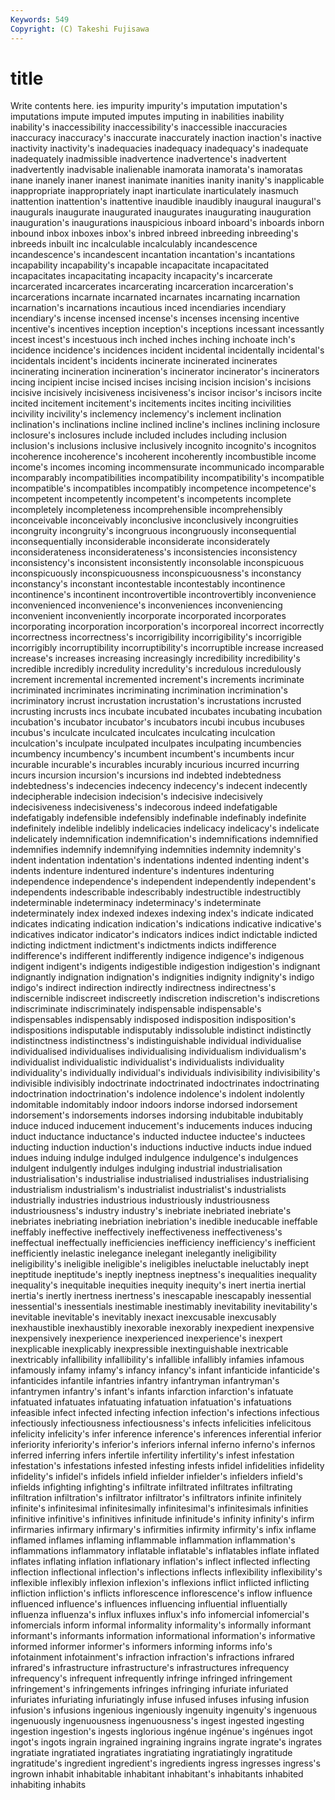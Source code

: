 ```yaml
---
Keywords: 549 
Copyright: (C) Takeshi Fujisawa
---
```


# title

Write contents here.
ies impurity impurity's imputation imputation's imputations impute
imputed imputes imputing in inabilities inability inability's inaccessibility inaccessibility's inaccessible
inaccuracies inaccuracy inaccuracy's inaccurate inaccurately inaction inaction's inactive inactivity inactivity's
inadequacies inadequacy inadequacy's inadequate inadequately inadmissible inadvertence inadvertence's inadvertent inadvertently
inadvisable inalienable inamorata inamorata's inamoratas inane inanely inaner inanest inanimate
inanities inanity inanity's inapplicable inappropriate inappropriately inapt inarticulate inarticulately inasmuch
inattention inattention's inattentive inaudible inaudibly inaugural inaugural's inaugurals inaugurate inaugurated
inaugurates inaugurating inauguration inauguration's inaugurations inauspicious inboard inboard's inboards inborn
inbound inbox inboxes inbox's inbred inbreed inbreeding inbreeding's inbreeds inbuilt
inc incalculable incalculably incandescence incandescence's incandescent incantation incantation's incantations incapability
incapability's incapable incapacitate incapacitated incapacitates incapacitating incapacity incapacity's incarcerate incarcerated
incarcerates incarcerating incarceration incarceration's incarcerations incarnate incarnated incarnates incarnating incarnation
incarnation's incarnations incautious inced incendiaries incendiary incendiary's incense incensed incense's
incenses incensing incentive incentive's incentives inception inception's inceptions incessant incessantly
incest incest's incestuous inch inched inches inching inchoate inch's incidence
incidence's incidences incident incidental incidentally incidental's incidentals incident's incidents incinerate
incinerated incinerates incinerating incineration incineration's incinerator incinerator's incinerators incing incipient
incise incised incises incising incision incision's incisions incisive incisively incisiveness
incisiveness's incisor incisor's incisors incite incited incitement incitement's incitements incites
inciting incivilities incivility incivility's inclemency inclemency's inclement inclination inclination's inclinations
incline inclined incline's inclines inclining inclosure inclosure's inclosures include included
includes including inclusion inclusion's inclusions inclusive inclusively incognito incognito's incognitos
incoherence incoherence's incoherent incoherently incombustible income income's incomes incoming incommensurate
incommunicado incomparable incomparably incompatibilities incompatibility incompatibility's incompatible incompatible's incompatibles incompatibly
incompetence incompetence's incompetent incompetently incompetent's incompetents incomplete incompletely incompleteness incomprehensible
incomprehensibly inconceivable inconceivably inconclusive inconclusively incongruities incongruity incongruity's incongruous incongruously
inconsequential inconsequentially inconsiderable inconsiderate inconsiderately inconsiderateness inconsiderateness's inconsistencies inconsistency inconsistency's
inconsistent inconsistently inconsolable inconspicuous inconspicuously inconspicuousness inconspicuousness's inconstancy inconstancy's inconstant
incontestable incontestably incontinence incontinence's incontinent incontrovertible incontrovertibly inconvenience inconvenienced inconvenience's
inconveniences inconveniencing inconvenient inconveniently incorporate incorporated incorporates incorporating incorporation incorporation's
incorporeal incorrect incorrectly incorrectness incorrectness's incorrigibility incorrigibility's incorrigible incorrigibly incorruptibility
incorruptibility's incorruptible increase increased increase's increases increasing increasingly incredibility incredibility's
incredible incredibly incredulity incredulity's incredulous incredulously increment incremental incremented increment's
increments incriminate incriminated incriminates incriminating incrimination incrimination's incriminatory incrust incrustation
incrustation's incrustations incrusted incrusting incrusts incs incubate incubated incubates incubating
incubation incubation's incubator incubator's incubators incubi incubus incubuses incubus's inculcate
inculcated inculcates inculcating inculcation inculcation's inculpate inculpated inculpates inculpating incumbencies
incumbency incumbency's incumbent incumbent's incumbents incur incurable incurable's incurables incurably
incurious incurred incurring incurs incursion incursion's incursions ind indebted indebtedness
indebtedness's indecencies indecency indecency's indecent indecently indecipherable indecision indecision's indecisive
indecisively indecisiveness indecisiveness's indecorous indeed indefatigable indefatigably indefensible indefensibly indefinable
indefinably indefinite indefinitely indelible indelibly indelicacies indelicacy indelicacy's indelicate indelicately
indemnification indemnification's indemnifications indemnified indemnifies indemnify indemnifying indemnities indemnity indemnity's
indent indentation indentation's indentations indented indenting indent's indents indenture indentured
indenture's indentures indenturing independence independence's independent independently independent's independents indescribable
indescribably indestructible indestructibly indeterminable indeterminacy indeterminacy's indeterminate indeterminately index indexed
indexes indexing index's indicate indicated indicates indicating indication indication's indications
indicative indicative's indicatives indicator indicator's indicators indices indict indictable indicted
indicting indictment indictment's indictments indicts indifference indifference's indifferent indifferently indigence
indigence's indigenous indigent indigent's indigents indigestible indigestion indigestion's indignant indignantly
indignation indignation's indignities indignity indignity's indigo indigo's indirect indirection indirectly
indirectness indirectness's indiscernible indiscreet indiscreetly indiscretion indiscretion's indiscretions indiscriminate indiscriminately
indispensable indispensable's indispensables indispensably indisposed indisposition indisposition's indispositions indisputable indisputably
indissoluble indistinct indistinctly indistinctness indistinctness's indistinguishable individual individualise individualised individualises
individualising individualism individualism's individualist individualistic individualist's individualists individuality individuality's individually
individual's individuals indivisibility indivisibility's indivisible indivisibly indoctrinate indoctrinated indoctrinates indoctrinating
indoctrination indoctrination's indolence indolence's indolent indolently indomitable indomitably indoor indoors
indorse indorsed indorsement indorsement's indorsements indorses indorsing indubitable indubitably induce
induced inducement inducement's inducements induces inducing induct inductance inductance's inducted
inductee inductee's inductees inducting induction induction's inductions inductive inducts indue
indued indues induing indulge indulged indulgence indulgence's indulgences indulgent indulgently
indulges indulging industrial industrialisation industrialisation's industrialise industrialised industrialises industrialising industrialism
industrialism's industrialist industrialist's industrialists industrially industries industrious industriously industriousness industriousness's
industry industry's inebriate inebriated inebriate's inebriates inebriating inebriation inebriation's inedible
ineducable ineffable ineffably ineffective ineffectively ineffectiveness ineffectiveness's ineffectual ineffectually inefficiencies
inefficiency inefficiency's inefficient inefficiently inelastic inelegance inelegant inelegantly ineligibility ineligibility's
ineligible ineligible's ineligibles ineluctable ineluctably inept ineptitude ineptitude's ineptly ineptness
ineptness's inequalities inequality inequality's inequitable inequities inequity inequity's inert inertia
inertial inertia's inertly inertness inertness's inescapable inescapably inessential inessential's inessentials
inestimable inestimably inevitability inevitability's inevitable inevitable's inevitably inexact inexcusable inexcusably
inexhaustible inexhaustibly inexorable inexorably inexpedient inexpensive inexpensively inexperience inexperienced inexperience's
inexpert inexplicable inexplicably inexpressible inextinguishable inextricable inextricably infallibility infallibility's infallible
infallibly infamies infamous infamously infamy infamy's infancy infancy's infant infanticide
infanticide's infanticides infantile infantries infantry infantryman infantryman's infantrymen infantry's infant's
infants infarction infarction's infatuate infatuated infatuates infatuating infatuation infatuation's infatuations
infeasible infect infected infecting infection infection's infections infectious infectiously infectiousness
infectiousness's infects infelicities infelicitous infelicity infelicity's infer inference inference's inferences
inferential inferior inferiority inferiority's inferior's inferiors infernal inferno inferno's infernos
inferred inferring infers infertile infertility infertility's infest infestation infestation's infestations
infested infesting infests infidel infidelities infidelity infidelity's infidel's infidels infield
infielder infielder's infielders infield's infields infighting infighting's infiltrate infiltrated infiltrates
infiltrating infiltration infiltration's infiltrator infiltrator's infiltrators infinite infinitely infinite's infinitesimal
infinitesimally infinitesimal's infinitesimals infinities infinitive infinitive's infinitives infinitude infinitude's infinity
infinity's infirm infirmaries infirmary infirmary's infirmities infirmity infirmity's infix inflame
inflamed inflames inflaming inflammable inflammation inflammation's inflammations inflammatory inflatable inflatable's
inflatables inflate inflated inflates inflating inflation inflationary inflation's inflect inflected
inflecting inflection inflectional inflection's inflections inflects inflexibility inflexibility's inflexible inflexibly
inflexion inflexion's inflexions inflict inflicted inflicting infliction infliction's inflicts inflorescence
inflorescence's inflow influence influenced influence's influences influencing influential influentially influenza
influenza's influx influxes influx's info infomercial infomercial's infomercials inform informal
informality informality's informally informant informant's informants information informational information's informative
informed informer informer's informers informing informs info's infotainment infotainment's infraction
infraction's infractions infrared infrared's infrastructure infrastructure's infrastructures infrequency infrequency's infrequent
infrequently infringe infringed infringement infringement's infringements infringes infringing infuriate infuriated
infuriates infuriating infuriatingly infuse infused infuses infusing infusion infusion's infusions
ingenious ingeniously ingenuity ingenuity's ingenuous ingenuously ingenuousness ingenuousness's ingest ingested
ingesting ingestion ingestion's ingests inglorious ingénue ingénue's ingénues ingot ingot's
ingots ingrain ingrained ingraining ingrains ingrate ingrate's ingrates ingratiate ingratiated
ingratiates ingratiating ingratiatingly ingratitude ingratitude's ingredient ingredient's ingredients ingress ingresses
ingress's ingrown inhabit inhabitable inhabitant inhabitant's inhabitants inhabited inhabiting inhabits
